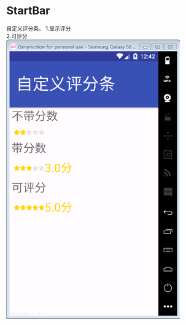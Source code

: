 # StartBar
自定义评分条。
1.显示评分</br>
2.可评分 </br>
![Image of Yaktocat](https://raw.githubusercontent.com/wycgit2016/StartBar/master/img-folder/%E5%BD%95%E5%83%8F5_%E8%BD%AC.gif)
